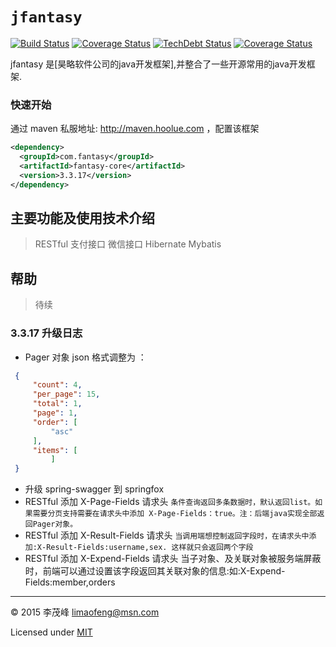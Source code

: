 # `jfantasy`

[![Build Status][circle-img]][circle-url] [![Coverage Status][coveralls-img]][coveralls-url] [![TechDebt Status][tech_debt-img]][tech_debt-url] [![Coverage Status][coverage-img]][coverage-url]

jfantasy 是[昊略软件公司的java开发框架],并整合了一些开源常用的java开发框架.

### 快速开始

 通过 maven 私服地址: http://maven.hoolue.com ，配置该框架

```xml
<dependency>
  <groupId>com.fantasy</groupId>
  <artifactId>fantasy-core</artifactId>
  <version>3.3.17</version>
</dependency>
```

主要功能及使用技术介绍
-------------
>RESTful
>支付接口
>微信接口
>Hibernate
>Mybatis

帮助
-------------
>待续

### 3.3.17 升级日志
* Pager 对象 json 格式调整为 ：
```json
 {
     "count": 4,
     "per_page": 15,
     "total": 1,
     "page": 1,
     "order": [
         "asc"
     ],
     "items": [
         ]
 }
```
* 升级 spring-swagger 到 springfox
* RESTful 添加 X-Page-Fields 请求头
  ```条件查询返回多条数据时，默认返回list。如果需要分页支持需要在请求头中添加 X-Page-Fields：true。注：后端java实现全部返回Pager对象。```
* RESTful 添加 X-Result-Fields  请求头
  ```当调用端想控制返回字段时，在请求头中添加:X-Result-Fields:username,sex. 这样就只会返回两个字段```
* RESTful 添加 X-Expend-Fields  请求头
  当子对象、及关联对象被服务端屏蔽时，前端可以通过设置该字段返回其关联对象的信息:如:X-Expend-Fields:member,orders
 
  
----

© 2015 李茂峰 <limaofeng@msn.com>

Licensed under [MIT](http://jfantasy.org/mit.txt)

[coveralls-img]: http://img.shields.io/coveralls/limaofeng/jfantasy/master.svg?style=flat-square
[coveralls-url]: https://coveralls.io/r/limaofeng/jfantasy
[gitter-img]:    http://img.shields.io/badge/asana-join_chat-1dce73.svg?style=flat-square
[gitter-url]:    https://gitter.im/limaofeng/jfantasy
[circle-img]:    https://img.shields.io/circleci/project/limaofeng/jfantasy.svg?style=flat-square
[circle-url]:    https://circleci.com/gh/limaofeng/jfantasy
[tech_debt-img]:https://img.shields.io/sonar/http/sonar.hoolue.com/com.fantasy:fantasy-framework/tech_debt.svg?style=flat-square
[tech_debt-url]:http://sonar.hoolue.com/dashboard/index/4676
[coverage-img]:https://img.shields.io/sonar/http/sonar.hoolue.com/com.fantasy:fantasy-framework/coverage.svg?style=flat-square
[coverage-url]:http://sonar.hoolue.com/dashboard/index/4676